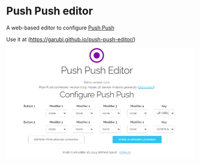 # Push Push editor
A web-based editor to configure [Push Push](https://github.com/garubi/push-push)

Use it at (https://garubi.github.io/push-push-editor/)

![A screenshot of the editor](screenshot.png)